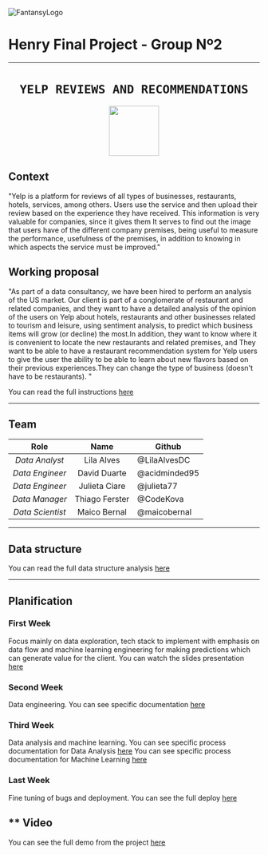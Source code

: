 ![FantansyLogo](https://d31uz8lwfmyn8g.cloudfront.net/Assets/logo-henry-white-lg.png)

# **Henry Final Project - Group Nº2**

- - -

# <h1 align="center">**`YELP REVIEWS AND RECOMMENDATIONS`**</h1>

<p align="center">
<img src="https://upload.wikimedia.org/wikipedia/commons/thumb/a/ad/Yelp_Logo.svg/2560px-Yelp_Logo.svg.png"  height="100">
</p>


## **Context**

"Yelp is a platform for reviews of all types of businesses, restaurants, hotels, services, among others. Users use the service and then upload their review based on the experience they have received. This information is very valuable for companies, since it gives them It serves to find out the image that users have of the different company premises, being useful to measure the performance, usefulness of the premises, in addition to knowing in which aspects the service must be improved."


## **Working proposal**

"As part of a data consultancy, we have been hired to perform an analysis of the US market. Our client is part of a conglomerate of restaurant and related companies, and they want to have a detailed analysis of the opinion of the users on Yelp about hotels, restaurants and other businesses related to tourism and leisure, using sentiment analysis, to predict which business items will grow (or decline) the most.In addition, they want to know where it is convenient to locate the new restaurants and related premises, and They want to be able to have a restaurant recommendation system for Yelp users to give the user the ability to be able to learn about new flavors based on their previous experiences.They can change the type of business (doesn't have to be restaurants).
"

You can read the full instructions [here](https://github.com/soyHenry/PF_DS/blob/main/Proyectos/Yelp.md)

- - -
## **Team**

| **Role** | **Name** | **Github** |
|:---:|:---:|---|
| _Data Analyst_ | Lila Alves | @LilaAlvesDC |
| _Data Engineer_ | David Duarte | @acidminded95 |
| _Data Engineer_ | Julieta Ciare | @julieta77 |
| _Data Manager_ | Thiago Ferster | @CodeKova |
| _Data Scientist_ | Maico Bernal | @maicobernal |

- - -
## **Data structure**
You can read the full data structure analysis [here]("/DOCS/data_structure.md")



- - -
## **Planification**

### **First Week**

Focus mainly on data exploration, tech stack to implement with emphasis on data flow and machine learning engineering for making predictions which can generate value for the client. 
You can watch the slides presentation [here](https://www.canva.com/design/DAFSIRysJ-c/zHkvCn-BxRCWirkRg5Mugw/view?utm_content=DAFSIRysJ-c&utm_campaign=designshare&utm_medium=link2&utm_source=sharebutton)



### **Second Week**

Data engineering.
You can see specific documentation [here]("./DOCS/week2.md")

### **Third Week**
Data analysis and machine learning.
You can see specific process documentation for Data Analysis [here]()
You can see specific process documentation for Machine Learning [here]()

### **Last Week**
Fine tuning of bugs and deployment. You can see the full deploy [here]()


## ** Video 
You can see the full demo from the project [here]()
